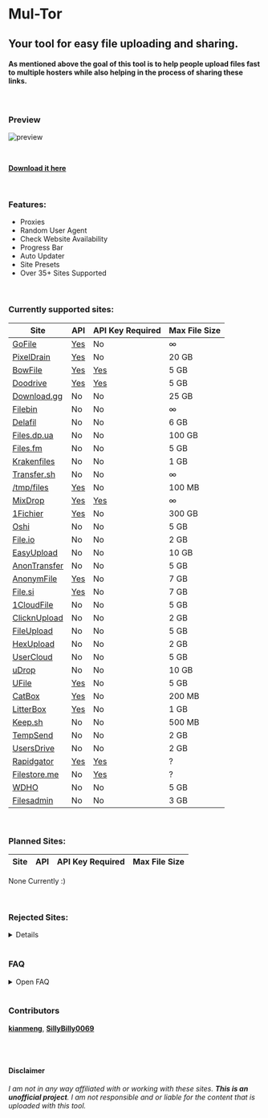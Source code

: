 # Mul-Tor
## Your tool for easy file uploading and sharing.

#### As mentioned above the goal of this tool is to help people upload files fast to multiple hosters while also helping in the process of sharing these links.

<br />

### Preview

![preview](https://github.com/Official-Husko/mul-tor/blob/master/media/preview.gif)  

<br />

[**Download it here**](https://github.com/Official-Husko/mul-tor/releases/latest)

<br />

### Features:

* Proxies
* Random User Agent
* Check Website Availability
* Progress Bar
* Auto Updater
* Site Presets
* Over 35+ Sites Supported

<br />

### Currently supported sites:
Site | API | API Key Required | Max File Size
--- | --- | --- | ---
[GoFile][7] | [Yes][8] | No | ∞
[PixelDrain][1] | [Yes][2] | No | 20 GB
[BowFile][17] | [Yes][18] | [Yes][19] | 5 GB
[Doodrive][36] | [Yes][37] | [Yes][38] | 5 GB
[Download.gg][102] | No | No | 25 GB
[Filebin][92] | No | No | ∞
[Delafil][107] | No | No | 6 GB
[Files.dp.ua][108] | No | No | 100 GB
[Files.fm][45] | No | No | 5 GB
[Krakenfiles][124] | No | No | 1 GB
[Transfer.sh][98] | No | No | ∞
[/tmp/files][117] | [Yes][118] | No | 100 MB
[MixDrop][29] | [Yes][30] | [Yes][30] | ∞
[1Fichier][31] | [Yes][32] | No | 300 GB
[Oshi][9] | No | No | 5 GB
[File.io][70] | No | No | 2 GB
[EasyUpload][72] | No | No | 10 GB
[AnonTransfer][127] | No | No | 5 GB
[AnonymFile][134] | [Yes][135] | No | 7 GB
[File.si][145] | [Yes][146] | No | 7 GB
[1CloudFile][133] | No | No | 5 GB
[ClicknUpload][160] | No | No | 2 GB
[FileUpload][161] | No | No | 5 GB
[HexUpload][21] | No | No | 2 GB
[UserCloud][161] | No | No | 5 GB
[uDrop][165] | No | No | 10 GB
[UFile][68] | [Yes][69] | No | 5 GB
[CatBox][168] | [Yes][169] | No | 200 MB
[LitterBox][170] | [Yes][171] | No | 1 GB
[Keep.sh][172] | No | No | 500 MB
[TempSend][173] | No | No | 2 GB
[UsersDrive][100] | No | No | 2 GB
[Rapidgator][174] | [Yes][174] | [Yes][175] | ?
[Filestore.me][176] | No | [Yes][177] | ?
[WDHO][180] | No | No | 5 GB
[Filesadmin][181] | No | No | 3 GB

<br />

### Planned Sites:
Site | API | API Key Required | Max File Size
--- | --- | --- | ---
None Currently :)

<br />

### Rejected Sites:
<details>

  Site | API | API Key Required | Max File Size | Reason
  --- | --- | --- | --- | ---
  [DropMeFiles][106] | No | No | 50 GB | Terrible Uploading System
  [Up2Share][120] | No | No | 1 GB | Terrible Uploading System
  [WeTransfer][121] | No | No | 2 GB | When do the terrible uploading systems end?
  [Filemail][42] | [Yes][43] | [No/Yes*²][44] | 5 GB | Garbage Limit of 2 Uploads a Day (Sucks regarding coding and testing)
  [MEGA][109] | [Yes][110] | No | 20 GB | Uses complicated Encrypting & Decrypting
  [Google Drive][111] | [Yes][112] | No | 15 GB | I see no reason to add this
  [Mediafire][113] | [Yes][114] | No | 10 GB | I see no reason to add this
  [UploadHaven][115] | No | No | 50 GB | Paid/Invite Only
  [Terminal][116] | No | No | ? | Invite Only
  [UpToBox][33] | [Yes][34] | [Yes][35] | 200 GB | Raided by the Feds/ACE & Down
  [SendGB][119] | No | No | 5 GB | [Discussion 10](https://github.com/Official-Husko/mul-tor/discussions/10)
  [WorkUpload][122] | No | No | 2 GB | Gives a 200 response with a link but the file is not available.
  [Qiwi.gg][126] | No | No | ? | Really Complicated system
  [CyberFiles][128] | No | No | 19 GB | sometimes throws account missing errors and sometimes it uploads fine
  [SendSpace][130] | No | No | 300 MB | SSL issues and terrible upload system
  [BeeFiles][144] | No | No | 20 GB | Requires a Phone Number and shows "no plans available" after registering. Possibly a scam
  [SwissTransfer][147] | No | No | 20 GB | Captchas Required & could possibly leak the IP of the uploader
  [UploadBuzz][148] | No | No | ? | Website is down
  [pCloud][149] | [Yes][150] | No | 10 GB | Paid
  [Wormhole][151] | No | No | 10 GB | [Discussion 12](https://github.com/Official-Husko/mul-tor/discussions/12)
  [SendVis][152] | No | No | 2.5 GB | [Discussion 12](https://github.com/Official-Husko/mul-tor/discussions/12)
  [Instant.io][153] | No | No | ? | [Discussion 12](https://github.com/Official-Husko/mul-tor/discussions/12)
  [SendTresorit][154] | No | No | ? | [Discussion 12](https://github.com/Official-Husko/mul-tor/discussions/12)
  [Sharrr][155] | No | No | ? | [Discussion 12](https://github.com/Official-Husko/mul-tor/discussions/12)
  [SendZcyph][129] | No | No | ? | [Discussion 12](https://github.com/Official-Husko/mul-tor/discussions/12)
  [TransferXL][156] | No | No | 5 GB | Captchas Required
  [WeSendIt][157] | No | No | 2 GB | Can't figure out the upload system
  [Yandex Disk][158] | No | No | 5 GB | I see no reason to add this
  [Archive.org][159] | No | No | ∞ | I see no reason to add this
  [TransferNow][163] | No | No | 5 GB | Not worth the hassle
  [Bunkrr][178] | [Yes][179] | [Yes][179] | 2GB | [Discussion 13](https://github.com/Official-Husko/mul-tor/discussions/13)

</details>

<br />

### FAQ
<details>
  <summary>Open FAQ</summary>
  Q: Where did the site X go?

  A: Check the [Deprecated Sites][164] list.

  Q: Are there any presets?\
  A: Yes, simply check [this folder](https://github.com/Official-Husko/mul-tor/tree/master/presets) here and download the ones you wish to use.

  Q: Can I make my own presets?\
  A: Yes you can, for that read [this wiki page](https://github.com/Official-Husko/mul-tor/wiki/Preset-Configuration).

  Q: How can I get help?\
  A: Check the [Wiki][166] for any information that might help you. If you can't find the answer there check out the [issues page][4] and if there is none [open one up][167].

  Q: How do I get the API key?\
  A: Click on the blue yes in the Api Key Required row for the site you wish to get a key for.

  Q: I want to request a site.\
  A: Please first check the [rejected sites][3] and [issues page][4] to ensure it hasn't been previously mentioned. If not, feel free to [open a new issue][167].

  Q: What about rejected sites?\
  A: I will check the sites every once in a while to see if the issues I mentioned have been resolved. If you know the issue has been resolved or why I encountered an issue feel free to [open a new issue][167].

  Q: Why is it called Mul-Tor?\
  A: I have no idea.

  Q: What if I need one of the rejected sites?\
  A: This project is open to contributions. Maybe somebody else can add it. You may [open a new issue][167] if there isn't one already so that I can check it again.

  Q: Certain sites offer an API but you didn't use it. Why?\
  A: Because this makes it easier for users and it doesn't need any accounts and sign-ups. I plan to add API functions to these for users who want to use it.

  Q: Somebody else already has the issue I'm having. What do I do?\
  A: Simply upvote the issue. If you have additional data you think could help me solve said issue feel free to comment it.
</details>

<br />

### Contributors
[**kianmeng**](https://github.com/kianmeng),
[**SillyBilly0069**](https://github.com/SillyBilly0069)

<br />

[comment]: # (Below are all links to the sites)
[0]: #
[1]: https://pixeldrain.com/
[2]: https://pixeldrain.com/api
[3]: https://github.com/Official-Husko/mul-tor#rejected-sites
[4]: https://github.com/Official-Husko/mul-tor/issues
[7]: https://gofile.io/
[8]: https://gofile.io/api
[9]: https://oshi.at/
[17]: https://bowfile.com/
[18]: https://bowfile.com/api
[19]: https://bowfile.com/account/edit#api
[20]: https://1cloudfile.com/
[21]: https://1cloudfile.com/api
[22]: https://1cloudfile.com/account/edit#api
[23]: https://hexupload.net/
[24]: https://hexupload.docs.apiary.io/#
[25]: https://hexupload.net/?op=my_account
[26]: https://sendspace.com/
[27]: https://sendspace.com/dev_method.html
[28]: https://sendspace.com/dev_apikeys.html
[29]: https://MixDrop.ag/
[30]: https://MixDrop.ag/api/
[31]: https://1fichier.com/
[32]: https://1fichier.com/api.html
[33]: https://uptobox.com/
[34]: https://docs.uptobox.com/
[35]: https://uptobox.com/my_account
[36]: https://doodrive.com/
[37]: https://doodrive.com/dashboard/api
[38]: https://doodrive.com/dashboard/settings#settings_api
[39]: https://transfernow.net/
[40]: https://developers.transfernow.net/
[41]: https://transfernow.net/dashboard/admin/api
[42]: https://filemail.com/
[43]: https://filemail.com/apidoc
[44]: https://filemail.com/apidoc/ApiKey.aspx
[45]: https://files.fm/
[46]: https://files.fm/api.php
[67]: https://fastupload.io/
[68]: https://ufile.io/
[69]: https://ufile.io/blog/?filter=api
[70]: https://file.io/
[72]: https://easyupload.io/
[73]: https://filepost.io/
[74]: https://file-upload.net/
[75]: https://transferxl.com/
[76]: https://filetransfer.io/
[77]: https://transfernow.net/
[78]: https://quicklyupload.com/
[79]: https://tmpfiles.org/
[80]: https://send.vis.ee/
[81]: https://wormhole.app/
[82]: https://swisstransfer.com/en-us
[83]: https://4shared.com/
[84]: https://instant.io/
[85]: https://send.tresorit.com/
[86]: https://sharrr.com/
[87]: https://blackhole.run/
[88]: https://filedropper.com/
[89]: https://myairbridge.com/en/#!/settings
[90]: https://sendgb.com/
[91]: https://ulozto.net/
[92]: https://filebin.net/
[93]: https://send.cm/
[94]: https://filewhopper.com/
[95]: https://transferfile.io/#/
[96]: https://hotdropp.com/#/
[97]: https://cyberdrop.me/
[98]: https://transfer.sh/
[99]: https://k2s.cc/
[100]: https://usersdrive.com/
[101]: https://1fichier.com/
[102]: https://download.gg/
[103]: https://torrentfreak.com/file-hosting-icon-anonfiles-throws-in-the-towel-domain-for-sale-230817/
[104]: https://anonfiles.me/
[105]: https://anonfiles.me/docs/api
[106]: https://dropmefiles.com/
[107]: https://delafil.se/
[108]: https://files.dp.ua/
[109]: https://mega.nz/
[110]: https://mega.io/developers
[111]: https://google.com/drive/
[112]: https://developers.google.com/drive/api/guides/about-sdk
[113]: https://mediafire.com/
[114]: https://mediafire.com/developers/core_api/1.5/getting_started/
[115]: https://uploadhaven.com/
[116]: https://terminal.lc/
[117]: https://tmpfiles.org/
[118]: https://tmpfiles.org/api
[119]: https://sendgb.com/
[120]: https://up2sha.re/
[121]: https://wetransfer.com/
[122]: https://workupload.com/
[123]: http://yourfilestore.com/
[124]: https://krakenfiles.com/
[126]: https://qiwi.gg/
[127]: https://anontransfer.com/
[128]: https://cyberfile.me/
[129]: https://send.zcyph.cc/
[130]: https://sendspace.com/
[131]: https://anonfiles.me/
[132]: https://anonfiles.me/docs/api
[133]: https://1cloudfile.com/
[134]: https://anonymfile.com/
[135]: https://anonymfile.com/docs/api
[136]: https://nitrofile.cc/
[137]: https://nitrofile.cc/docs/api
[138]: https://gofile.cc/
[139]: https://gofile.cc/docs/api
[140]: https://anyfile.co/
[141]: https://anyfile.co/docs/api
[142]: https://bayfiles.io/
[143]: https://bayfiles.io/docs/api
[144]: https://beefiles.io/
[145]: https://file.si/
[146]: https://file.si/docs/api
[147]: https://swisstransfer.com/
[148]: https://uploadbuzz.cc/
[149]: https://pcloud.com/
[150]: https://docs.pcloud.com/
[151]: https://wormhole.app/
[152]: https://send.vis.ee/
[153]: https://instant.io/
[154]: https://send.tresorit.com/
[155]: https://sharrr.com/
[156]: https://transferxl.com/
[157]: https://wesendit.com/
[158]: https://Yandex.Disk/
[159]: https://archive.org/
[160]: https://clicknupload.click
[161]: https://file-upload.net/
[162]: https://usercloud.com/
[163]: https://transfernow.net/
[164]: https://github.com/Official-Husko/mul-tor/blob/master/modules/deprecated/README.md
[165]: https://udrop.com/
[166]: https://github.com/Official-Husko/mul-tor/wiki
[167]: https://github.com/Official-Husko/mul-tor/issues/new/choose
[168]: https://catbox.moe/
[169]: https://catbox.moe/tools.php
[170]: https://litterbox.catbox.moe/
[171]: https://litterbox.catbox.moe/tools.php
[172]: https://keep.sh/
[173]: https://tempsend.com/
[174]: https://rapidgator.net/
[175]: https://rapidgator.net/article/api/
[176]: https://filestore.me/
[177]: https://filestore.me/account/
[178]: https://app.bunkrr.su/
[179]: https://app.bunkrr.su/dashboard
[180]: https://wdho.ru/
[181]: https://filesadmin.com/

<br />

#### Disclaimer
*I am not in any way affiliated with or working with these sites. ***This is an unofficial project***. I am not responsible and or liable for the content that is uploaded with this tool.*